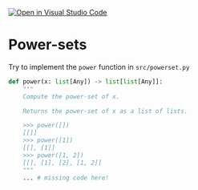 [![Open in Visual Studio Code](https://classroom.github.com/assets/open-in-vscode-c66648af7eb3fe8bc4f294546bfd86ef473780cde1dea487d3c4ff354943c9ae.svg)](https://classroom.github.com/online_ide?assignment_repo_id=8504409&assignment_repo_type=AssignmentRepo)
# Power-sets

Try to implement the `power` function in `src/powerset.py`

```python
def power(x: list[Any]) -> list[list[Any]]:
    """
    Compute the power-set of x.

    Returns the power-set of x as a list of lists.

    >>> power([])
    [[]]
    >>> power([1])
    [[], [1]]
    >>> power([1, 2])
    [[], [1], [2], [1, 2]]
    """
    ... # missing code here!
```

